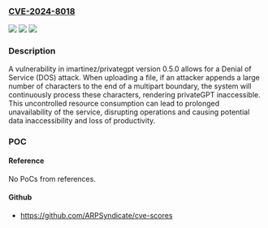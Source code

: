 ### [CVE-2024-8018](https://cve.mitre.org/cgi-bin/cvename.cgi?name=CVE-2024-8018)
![](https://img.shields.io/static/v1?label=Product&message=imartinez%2Fprivategpt&color=blue)
![](https://img.shields.io/static/v1?label=Version&message=unspecified%3C%3D%20latest%20&color=brighgreen)
![](https://img.shields.io/static/v1?label=Vulnerability&message=CWE-400%20Uncontrolled%20Resource%20Consumption&color=brighgreen)

### Description

A vulnerability in imartinez/privategpt version 0.5.0 allows for a Denial of Service (DOS) attack. When uploading a file, if an attacker appends a large number of characters to the end of a multipart boundary, the system will continuously process these characters, rendering privateGPT inaccessible. This uncontrolled resource consumption can lead to prolonged unavailability of the service, disrupting operations and causing potential data inaccessibility and loss of productivity.

### POC

#### Reference
No PoCs from references.

#### Github
- https://github.com/ARPSyndicate/cve-scores


